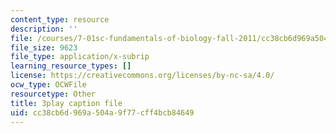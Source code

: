 ```yaml
---
content_type: resource
description: ''
file: /courses/7-01sc-fundamentals-of-biology-fall-2011/cc38cb6d969a504a9f77cff4bcb84649_OK7_ReXhVaQ.vtt
file_size: 9623
file_type: application/x-subrip
learning_resource_types: []
license: https://creativecommons.org/licenses/by-nc-sa/4.0/
ocw_type: OCWFile
resourcetype: Other
title: 3play caption file
uid: cc38cb6d-969a-504a-9f77-cff4bcb84649
---
```

